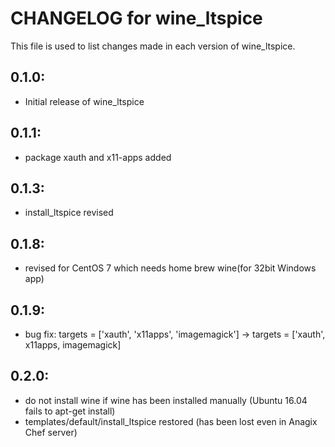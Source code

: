 # CHANGELOG for wine_ltspice
	
This file is used to list changes made in each version of wine_ltspice.

## 0.1.0:
* Initial release of wine_ltspice

## 0.1.1:
* package xauth and x11-apps added	
	
## 0.1.3:
* install_ltspice revised	

## 0.1.8:
*  revised for CentOS 7 which needs home brew wine(for 32bit Windows app)
## 0.1.9:
* bug fix: targets = ['xauth', 'x11apps', 'imagemagick'] -> targets = ['xauth', x11apps, imagemagick]	
## 0.2.0:
* do not install wine if wine has been installed manually (Ubuntu 16.04 fails to apt-get install)
* templates/default/install_ltspice restored (has been lost even in Anagix Chef server)
